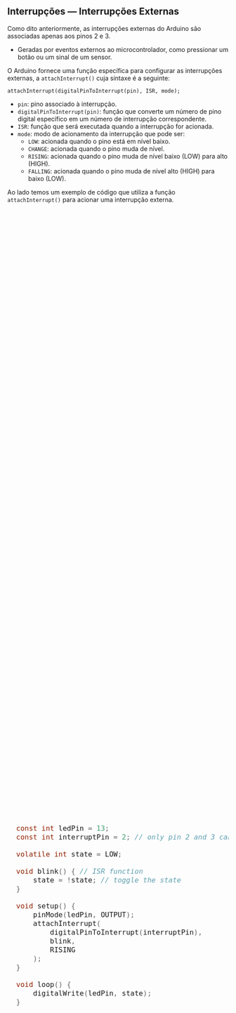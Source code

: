 ## Interrupções — Interrupções Externas

<style scoped>
#codigo-container {
  display: flex;
  justify-content: center;
  align-items: center;
  height: 80vh;
  text-align: left; /* Para garantir alinhamento do texto à esquerda */
}

#codigo-container pre,
#codigo-container code {
  width: 100%; /* Ocupa a largura total da `div` */
  max-width: 650px; /* Um valor máximo de largura pode ser útil */
  font-size: 16px; /* Ou qualquer tamanho que prefira */
  padding: 20px; /* Ajuste conforme necessário */
  box-sizing: border-box; /* Inclui o padding no cálculo da largura */
}
</style>

<div class="flex-container footnotesize">
<div class="column-container" markdown="1">

Como dito anteriormente, as interrupções externas do Arduino são associadas apenas aos pinos 2 e 3.

- Geradas por eventos externos ao microcontrolador, como pressionar um botão ou um sinal de um sensor.

O Arduino fornece uma função específica para configurar as interrupções externas, a `attachInterrupt()` cuja sintaxe é a seguinte:

`attachInterrupt(digitalPinToInterrupt(pin), ISR, mode);`

- `pin`: pino associado à interrupção.
- `digitalPinToInterrupt(pin)`: função que converte um número de pino digital específico em um número de interrupção correspondente.
- `ISR`: função que será executada quando a interrupção for acionada.
- `mode`: modo de acionamento da interrupção que pode ser:
    - `LOW`: acionada quando o pino está em nível baixo.
    - `CHANGE`: acionada quando o pino muda de nível.
    - `RISING`: acionada quando o pino muda de nível baixo (LOW) para alto (HIGH).
    - `FALLING`: acionada quando o pino muda de nível alto (HIGH) para baixo (LOW).

Ao lado temos um exemplo de código que utiliza a função `attachInterrupt()` para acionar uma interrupção externa.

</div>
<div class="column-container" markdown="1">
<div id="codigo-container" markdown="1">

```c

const int ledPin = 13;
const int interruptPin = 2; // only pin 2 and 3 can be used for interrupts

volatile int state = LOW;

void blink() { // ISR function
    state = !state; // toggle the state
}

void setup() {
    pinMode(ledPin, OUTPUT);
    attachInterrupt(
        digitalPinToInterrupt(interruptPin),
        blink,
        RISING
    );
}

void loop() {
    digitalWrite(ledPin, state);
}

```

</div>
</div>
</div>
